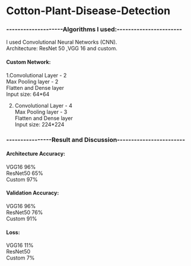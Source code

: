 # Cotton-Plant-Disease-Detection
### --------------------Algorithms I used:-----------------------
I used Convolutional Neural Networks (CNN).                                                   
Architecture: ResNet 50 ,VGG 16 and custom.

#### Custom Network: 
1.Convolutional Layer - 2                             
Max Pooling layer - 2                               
Flatten and Dense layer                             
Input size: 64*64                

2. Convolutional Layer - 4                   
Max Pooling layer - 3   
Flatten and Dense layer                         
Input size: 224*224          

### ----------------Result and Discussion------------------------
#### Architecture Accuracy:                       
 VGG16      96%              
 ResNet50  65%                               
 Custom    97%           

#### Validation Accuracy:
VGG16      96%              
 ResNet50  76%                               
 Custom    91%    
 
 #### Loss:
 VGG16      11%              
 ResNet50                                  
 Custom     7%    
